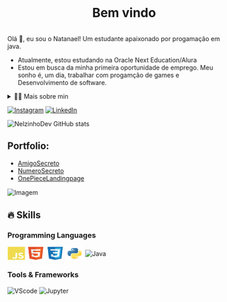 <!--título-->
<div id="user-content-toc">
  <ul align="center">
    <summary><h1 style="display: inline-block">Bem vindo</h1></summary>
</div>

<!-- Presentation -->
<p>
  Olá 👋, eu sou o Natanael! Um estudante apaixonado por progamação em java.

  - Atualmente, estou estudando na Oracle Next Education/Alura 
  - Estou em busca da minha primeira oportunidade de emprego. Meu sonho é, um dia, trabalhar com progamção de games e Desenvolvimento de software.
</p>

<!-- Dropdown -->
<details>
  <summary>👨‍💻 Mais sobre min</summary>

  - 💬 Tenho 24 anos e atualmente moro no Brasil. Sou fluente em inglês e tenho experiência com Java, Python, javscript, HTML e CSS. 
  - ⚡ Gosto de Tecnologia, ler mangá, assistir filmes e jogar! Acredito que nossos interesses pessoais contribuem para uma percepção mais refinada das coisas e resolução de problemas. \o/
</details>

<!-- Links -->
[![Instagram](https://img.shields.io/badge/Instagram-E4405F?style=for-the-badge&logo=instagram&logoColor=white)](https://www.instagram.com/naelsanttos_/)
[![LinkedIn](https://img.shields.io/badge/LinkedIn-0077B5?style=for-the-badge&logo=linkedin&logoColor=white)](https://www.linkedin.com/in/natanael-santos-code/)


<!-- GithubStats -->
![NelzinhoDev GitHub stats](https://github-readme-stats.vercel.app/api?username=naelzinhodev&show_icons=true&theme=dark) 


<!-- Portfolio -->
## Portfolio:
- [AmigoSecreto](https://github.com/NaelzinhoDev/Amigo-secreto.git)
- [NumeroSecreto](https://github.com/NaelzinhoDev/numero-secreto.git)
- [OnePieceLandingpage](https://github.com/NaelzinhoDev/LandingpageOnePiece.git)


<!-- GIF -->
<p align="left">
  <img align="center" src="https://github.com/VariableBee/VariableBee/assets/77739311/4e9f41af-6b57-49a7-b15a-74322e96b4d7" alt="Imagem">
</p>

## 🔥 Skills
<!-- Skills: Programming Languages -->
  <div style="flex-basis: 48%;">
    <h3>Programming Languages</h3>
    <img align="center" alt="Js" height="30" width="40" src="https://raw.githubusercontent.com/devicons/devicon/master/icons/javascript/javascript-plain.svg">
    <img align="center" alt="HTML" height="30" width="40" src="https://raw.githubusercontent.com/devicons/devicon/master/icons/html5/html5-original.svg">
    <img align="center" alt="CSS" height="30" width="40" src="https://raw.githubusercontent.com/devicons/devicon/master/icons/css3/css3-original.svg">
    <img align="center" alt="Python" height="30" width="40" src="https://raw.githubusercontent.com/devicons/devicon/master/icons/python/python-original.svg">
    <img align="center" alt="Java" height="30" width="40" src="https://cdn.jsdelivr.net/gh/devicons/devicon@latest/icons/java/java-original-wordmark.svg" />
  </div>
  
  <!-- Skills: Tools & Frameworks -->
  <div style="flex-basis: 48%;">
    <h3>Tools & Frameworks</h3>
    <img align="center" alt="VScode" height="30" width="40" src="https://cdn.jsdelivr.net/gh/devicons/devicon/icons/vscode/vscode-original.svg">
    <img align="center" alt="Jupyter" height="30" width="40" src="https://cdn.jsdelivr.net/gh/devicons/devicon/icons/jupyter/jupyter-original.svg">
  </div>
  

